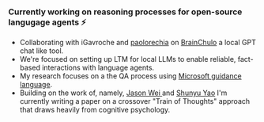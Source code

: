 ### Currently working on reasoning processes for open-source langugage agents ⚡

- Collaborating with iGavroche and [paolorechia](https://github.com/paolorechia) on [BrainChulo]( https://github.com/ChuloAI/BrainChulo) a local GPT chat like tool.
- We're focused on setting up LTM for local LLMs to enable reliable, fact-based interactions with language agents.
- My research focuses on a the QA process using [Microsoft guidance language](https://github.com/microsoft/guidance).
- Building on the work of, namely, [Jason Wei ](https://github.com/Timothyxxx/Chain-of-ThoughtsPapers) and [Shunyu Yao](https://github.com/princeton-nlp/tree-of-thought-llm/blob/master/fake.png) I'm currently writing a paper on a crossover "Train of Thoughts" approach that draws heavily from cognitive psychology.
